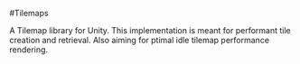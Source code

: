 
#Tilemaps

A Tilemap library for Unity. This implementation is meant for performant tile creation and retrieval. Also aiming for ptimal idle tilemap performance rendering.